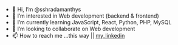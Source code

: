- 👋 Hi, I’m @sshradamanthys
- 👀 I’m interested in Web development (backend & frontend) 
- 🌱 I’m currently learning JavaScript, React, Python, PHP, MySQL
- 💞️ I’m looking to collaborate on Web development
- 📫 How to reach me ...this way || [my_linkedin](https://www.linkedin.com/in/denis-valdivieso-01512988/)

<!---
sshradamanthys/sshradamanthys is a ✨ special ✨ repository because its `README.md` (this file) appears on your GitHub profile.
You can click the Preview link to take a look at your changes.
--->
